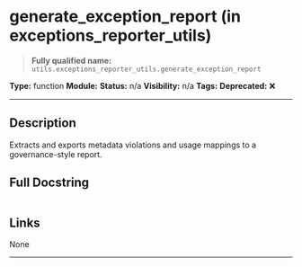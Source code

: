 # generate_exception_report (in exceptions_reporter_utils)
> **Fully qualified name:** `utils.exceptions_reporter_utils.generate_exception_report`

**Type:** function
**Module:** 
**Status:** n/a
**Visibility:** n/a
**Tags:** 
**Deprecated:** ❌

---

## Description
Extracts and exports metadata violations and usage mappings to a governance-style report.

## Full Docstring
```

```

## Links
None

---
